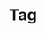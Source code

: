 ---
title: "Tag"
layout: tags
permalink: /tags/
author_profile: true

# redirect_from:
#   - /problemSolving/
#   - /problem-solvings/

# side bar: other contents
# sidebar:
#     nav: "problem-category"
---